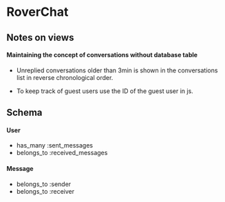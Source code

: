 # RoverChat

## Notes on views

#### Maintaining the concept of conversations without database table

* Unreplied conversations older than 3min is shown in the conversations list in reverse chronological order.

* To keep track of guest users use the ID of the guest user in js.

## Schema

#### User

* has_many :sent_messages
* belongs_to :received_messages

#### Message

* belongs_to :sender
* belongs_to :receiver

